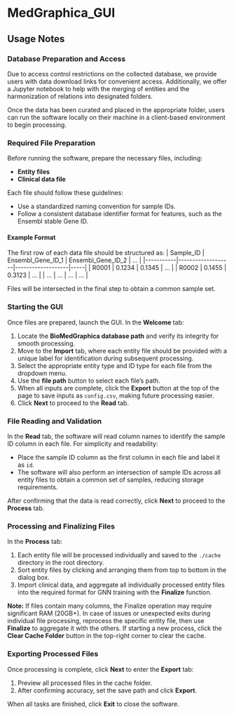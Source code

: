 # MedGraphica_GUI

## Usage Notes

### Database Preparation and Access
Due to access control restrictions on the collected database, we provide users with data download links for convenient access. Additionally, we offer a Jupyter notebook to help with the merging of entities and the harmonization of relations into designated folders.

Once the data has been curated and placed in the appropriate folder, users can run the software locally on their machine in a client-based environment to begin processing.

### Required File Preparation
Before running the software, prepare the necessary files, including:
- **Entity files**
- **Clinical data file**

Each file should follow these guidelines:
- Use a standardized naming convention for sample IDs.
- Follow a consistent database identifier format for features, such as the Ensembl stable Gene ID.

#### Example Format
The first row of each data file should be structured as:
| Sample_ID | Ensembl_Gene_ID_1 | Ensembl_Gene_ID_2 | ... |
|-----------|-------------------|-------------------|-----|
| R0001     | 0.1234            | 0.1345            | ... |
| R0002     | 0.1455            | 0.3123            | ... |
| ...       | ...               | ...               | ... |

Files will be intersected in the final step to obtain a common sample set.

### Starting the GUI
Once files are prepared, launch the GUI. In the **Welcome** tab:
1. Locate the **BioMedGraphica database path** and verify its integrity for smooth processing.
2. Move to the **Import** tab, where each entity file should be provided with a unique label for identification during subsequent processing.
3. Select the appropriate entity type and ID type for each file from the dropdown menu.
4. Use the **file path** button to select each file’s path.
5. When all inputs are complete, click the **Export** button at the top of the page to save inputs as `config.csv`, making future processing easier.
6. Click **Next** to proceed to the **Read** tab.

### File Reading and Validation
In the **Read** tab, the software will read column names to identify the sample ID column in each file. For simplicity and readability:
- Place the sample ID column as the first column in each file and label it as `id`.
- The software will also perform an intersection of sample IDs across all entity files to obtain a common set of samples, reducing storage requirements.

After confirming that the data is read correctly, click **Next** to proceed to the **Process** tab.

### Processing and Finalizing Files
In the **Process** tab:
1. Each entity file will be processed individually and saved to the `./cache` directory in the root directory.
2. Sort entity files by clicking and arranging them from top to bottom in the dialog box.
3. Import clinical data, and aggregate all individually processed entity files into the required format for GNN training with the **Finalize** function.

**Note:** If files contain many columns, the Finalize operation may require significant RAM (20GB+). In case of issues or unexpected exits during individual file processing, reprocess the specific entity file, then use **Finalize** to aggregate it with the others. If starting a new process, click the **Clear Cache Folder** button in the top-right corner to clear the cache.

### Exporting Processed Files
Once processing is complete, click **Next** to enter the **Export** tab:
1. Preview all processed files in the cache folder.
2. After confirming accuracy, set the save path and click **Export**.

When all tasks are finished, click **Exit** to close the software.